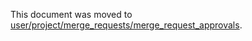 This document was moved to [user/project/merge_requests/merge_request_approvals](../user/project/merge_requests/merge_request_approvals.md).
